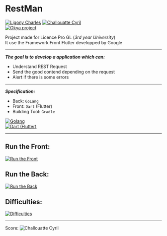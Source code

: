 # RestMan
[![Ligony Charles](https://img.shields.io/badge/Charles-LinkedIn-1E90E7.svg)](https://www.linkedin.com/in/charles-ligony-893177134/)
[![Challouatte Cyril](https://img.shields.io/badge/Cyril-LinkedIn-1E90E7.svg)](https://www.linkedin.com/in/cyril-challouatte-824021160/)  
[![Okya project](https://img.shields.io/badge/%C3%98kya-Official-0c2461.svg)]()

Project made for Licence Pro GL (_3rd year University_)  
It use the Framework Front Flutter developped by Google

***

___The goal is to develop a application which can:___

 - Understand REST Request
 - Send the good contend depending on the request
 - Alert if there is some errors
 
***

___Specification:___

 - Back:  `GoLang`
 - Front: `Dart` (Flutter) 
 - Building Tool: `Gradle`
 
[![Golang](https://img.icons8.com/color/60/000000/golang.png)](https://golang.org/)  
[![Dart (Flutter)](https://flutter.io/assets/flutter-lockup-4cb0ee072ab312e59784d9fbf4fb7ad42688a7fdaea1270ccf6bbf4f34b7e03f.svg)](https://flutter.io/)

***

## Run the Front:  
[![Run the Front](https://img.shields.io/badge/ReadMe-Front-5BC7F8.svg)]()  

## Run the Back: 
[![Run the Back](https://img.shields.io/badge/ReadMe-Back-75CEDE.svg)]()

## Difficulties: 
[![Difficulties](https://img.shields.io/badge/ReadMe-Difficulties-important.svg)]()

***

Score:   ![Challouatte Cyril](https://img.shields.io/badge/%3f-20-00A100.svg)

